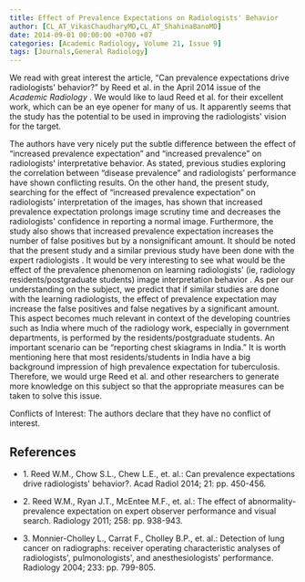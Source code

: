 ```yaml
---
title: Effect of Prevalence Expectations on Radiologists' Behavior
author: [CL_AT_VikasChaudharyMD,CL_AT_ShahinaBanoMD]
date: 2014-09-01 00:00:00 +0700 +07
categories: [Academic Radiology, Volume 21, Issue 9]
tags: [Journals,General Radiology]
---
```

We read with great interest the article, “Can prevalence expectations drive radiologists' behavior?” by Reed et al. in the April 2014 issue of the _Academic Radiology_ . We would like to laud Reed et al. for their excellent work, which can be an eye opener for many of us. It apparently seems that the study has the potential to be used in improving the radiologists' vision for the target.

The authors have very nicely put the subtle difference between the effect of “increased prevalence expectation” and “increased prevalence” on radiologists' interpretative behavior. As stated, previous studies exploring the correlation between “disease prevalence” and radiologists' performance have shown conflicting results. On the other hand, the present study, searching for the effect of “increased prevalence expectation” on radiologists' interpretation of the images, has shown that increased prevalence expectation prolongs image scrutiny time and decreases the radiologists' confidence in reporting a normal image. Furthermore, the study also shows that increased prevalence expectation increases the number of false positives but by a nonsignificant amount. It should be noted that the present study and a similar previous study have been done with the expert radiologists . It would be very interesting to see what would be the effect of the prevalence phenomenon on learning radiologists' (ie, radiology residents/postgraduate students) image interpretation behavior . As per our understanding on the subject, we predict that if similar studies are done with the learning radiologists, the effect of prevalence expectation may increase the false positives and false negatives by a significant amount. This aspect becomes much relevant in context of the developing countries such as India where much of the radiology work, especially in government departments, is performed by the residents/postgraduate students. An important scenario can be “reporting chest skiagrams in India.” It is worth mentioning here that most residents/students in India have a big background impression of high prevalence expectation for tuberculosis. Therefore, we would urge Reed et al. and other researchers to generate more knowledge on this subject so that the appropriate measures can be taken to solve this issue.

Conflicts of Interest: The authors declare that they have no conflict of interest.

## References

- 1\. Reed W.M., Chow S.L., Chew L.E., et. al.: Can prevalence expectations drive radiologists' behavior?. Acad Radiol 2014; 21: pp. 450-456.


- 2\. Reed W.M., Ryan J.T., McEntee M.F., et. al.: The effect of abnormality-prevalence expectation on expert observer performance and visual search. Radiology 2011; 258: pp. 938-943.


- 3\. Monnier-Cholley L., Carrat F., Cholley B.P., et. al.: Detection of lung cancer on radiographs: receiver operating characteristic analyses of radiologists', pulmonologists', and anesthesiologists' performance. Radiology 2004; 233: pp. 799-805.